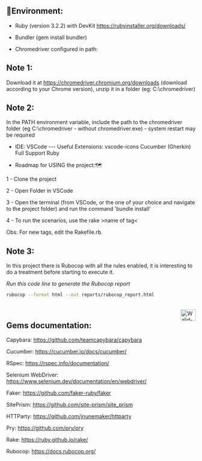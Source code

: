 <h2>🌱Environment:</h2> 

- Ruby (version 3.2.2) with DevKit https://rubyinstaller.org/downloads/

- Bundler (gem install bundler)

- Chromedriver configured in path:
## Note 1:
Download it at https://chromedriver.chromium.org/downloads (download according to your Chrome version), unzip it in a folder (eg: C:\chromedriver) 
## Note 2:
In the PATH environment variable, include the path to the chromedriver folder (eg C:\chromedriver - without chromedriver.exe) - system restart may be required

- IDE: VSCode --- Useful Extensions: vscode-icons Cucumber (Gherkin) Full Support Ruby

- Roadmap for USING the project:🗺

1 - Clone the project

2 - Open Folder in VSCode

3 - Open the terminal (from VSCode, or the one of your choice and navigate to the project folder) and run the command 'bundle install'

4 - To run the scenarios, use the rake >name of tag<

Obs: For new tags, edit the Rakefile.rb.

## Note 3:
In this project there is Rubocop with all the rules enabled, it is interesting to do a treatment before starting to execute it.

<i>Run this code line to generate the Rubocop report</i>
```sh
rubocop --format html --out reports/rubocop_report.html
```

<div style="display: inline_block" align="left"><br>
  <img align="right" alt="Walid-Ruby" height="30" width="40" src="https://cdn.jsdelivr.net/gh/devicons/devicon/icons/ruby/ruby-plain.svg" />

<h2>Gems documentation:</h2>

Capybara: https://github.com/teamcapybara/capybara

Cucumber: https://cucumber.io/docs/cucumber/

RSpec: https://rspec.info/documentation/

Selenium WebDriver: https://www.selenium.dev/documentation/en/webdriver/

Faker: https://github.com/faker-ruby/faker

SitePrism: https://github.com/site-prism/site_prism

HTTParty: https://github.com/jnunemaker/httparty

Pry: https://github.com/pry/pry

Rake: https://ruby.github.io/rake/

Rubocop: https://docs.rubocop.org/

